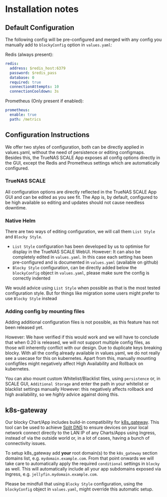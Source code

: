 # Installation notes

## Default Configuration

The following config will be pre-configured and merged with any config you manually add to `blockyConfig` option in `values.yaml`:

Redis (always present):

```yaml
redis:
  address: $redis_host:6379
  password: $redis_pass
  database: 0
  required: true
  connectionAttempts: 10
  connectionCooldown: 3s
```

Prometheus (Only present if enabled):

```yaml
prometheus:
  enable: true
  path: /metrics
```

## Configuration Instructions

We offer two styles of configuration, both can be directly applied in values.yaml, without the need of persistence or editing configmaps.
Besides this, the TrueNAS SCALE App exposes all config options directly in the GUI, except the Redis and Prometheus settings which are automatically configured.

### TrueNAS SCALE

All configuration options are directly reflected in the TrueNAS SCALE App GUI and can be edited as you see fit.
The App is, by default, configured to be high available so editing and updates should not cause needless downtime.

### Native Helm

There are two ways of editing configuration, we will call them `List Style` and `Blocky Style`.

- `List Style` configuration has been developed by us to optimise for display in the TrueNAS SCALE WebUI. However: It can also be completely edited in `values.yaml`. In this case each setting has been pre-configured and is documented in `values.yaml` (available on github)
- `Blocky Style` configuration, can be directly added below the `blockyConfig` object in `values.yaml`, please make sure the config is correctly indented

We would advice using `List Style` when possible as that is the most tested configuration style. But for things like migration some users might prefer to use `Blocky Style` instead

### Adding config by mounting files

Adding additional configuration files is not possible, as this feature has not been released yet.

However: We have verified if this would work and we will have to conclude that when 0.20 is released, we will not support multiple config files, as those will inherently conflict with our design. Due to duplicate keys breaking blocky.
With all the config already available in values.yaml, we do not really see a usecase for this on kubernetes. Apart from this, manually mounting configfiles might negatively affect High Availability and Rollback on kubernetes.

You can also mount custom Whitelist/Blacklist files, using `persistence` or, in SCALE GUI, `Additional Storage` and enter the path in your whitelist or blacklist settings manually
However: this negatively affects rollback and high availability, so we _highly_ advice against doing this.

## k8s-gateway

Our blocky Chart/App includes build-in compatibility for [k8s_gateway](https://github.com/ori-edge/k8s_gateway).
This tool can be used to achieve [Split DNS](https://en.wikipedia.org/wiki/Split-horizon_DNS) to ensure devices on your local network connect directly to the LAN IP of any Charts/Apps using Ingress, instead of via the outside world or, in a lot of cases, having a bunch of connectivity issues.

To setup k8s_gateway add **your** root domain(s) to the `k8s_gateway` section domains list, e.g. `mydomain.example.com`.
From that point onwards we will take care to automatically apply the required `conditional` settings in `blocky` as well.
This will automatically include all your app subdomains exposed via Ingress, e.g. `jellyfin.mydomain.example.com`.

Please be mindfull that using `Blocky Style` configuration, using the `blockyConfig` object in `values.yaml`, might override this automatic setup.
